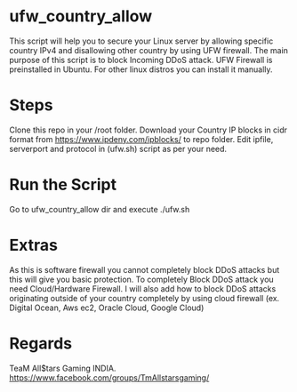 # ufw_country_allow
This script will help you to secure your Linux server by allowing specific country IPv4 and disallowing other country by using UFW firewall. 
The main purpose of this script is to block Incoming DDoS attack.
UFW Firewall is preinstalled in Ubuntu. For other linux distros you can install it manually.

# Steps
Clone this repo in your /root folder.
Download your Country IP blocks in cidr format from https://www.ipdeny.com/ipblocks/ to repo folder.
Edit ipfile, serverport and protocol in (ufw.sh) script as per your need.

# Run the Script
Go to ufw_country_allow dir and execute ./ufw.sh 

# Extras
As this is software firewall you cannot completely block DDoS attacks but this will give you basic protection.
To completely Block DDoS attack you need Cloud/Hardware Firewall.
I will also add how to block DDoS attacks originating outside of your country completely by using cloud firewall (ex. Digital Ocean, Aws ec2, Oracle Cloud, Google Cloud)

# Regards
TeaM All$tars Gaming INDIA. https://www.facebook.com/groups/TmAllstarsgaming/

